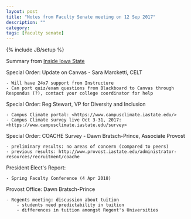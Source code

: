 ```yaml
---
layout: post
title: "Notes from Faculty Senate meeting on 12 Sep 2017"
description: ""
category: 
tags: [faculty senate]
---
```

{% include JB/setup %}

Summary from [Inside Iowa State](https://www.inside.iastate.edu/article/2017/09/14/fs)

Special Order: Update on Canvas - Sara Marcketti, CELT

    - Will have 24x7 support from Instructure
    - Can port quiz/exam questions from Blackboard to Canvas through Respondus (?), contact your college coordinator for help

Special Order: Reg Stewart, VP for Diversity and Inclusion

    - Campus Climate portal: <https://www.campusclimate.iastate.edu/>
    - Campus Climate survey live Oct 3-31, 2017: <https://www.campusclimate.iastate.edu/survey>

Special Order: COACHE Survey - Dawn Bratsch-Prince, Associate Provost

    - preliminary results: no areas of concern (compared to peers)
    - previous results: http://www.provost.iastate.edu/administrator-resources/recruitment/coache

President Elect's Report:

    - Spring Faculty Conference (4 Apr 2018)

Provost Office: Dawn Bratsch-Prince

    - Regents meeting: discussion about tuition
        - students need predictability in tuition
        - differences in tuition amongst Regent's Universities
